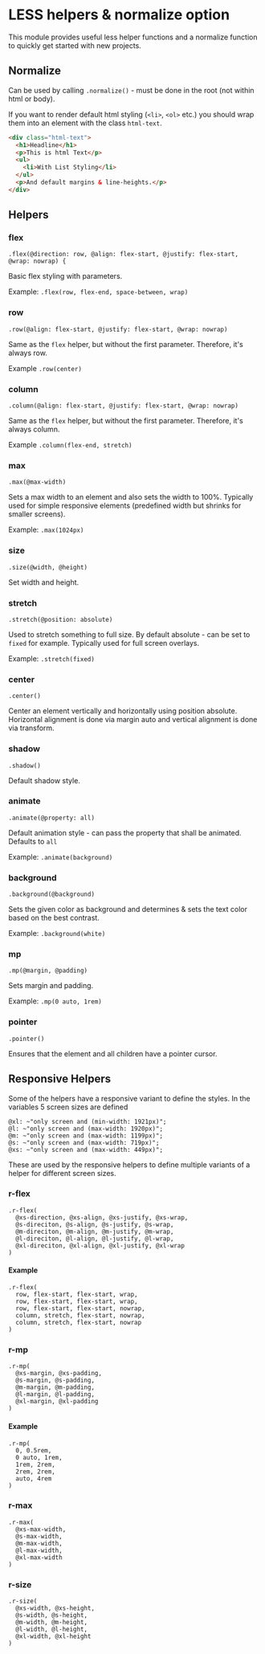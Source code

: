 # LESS helpers & normalize option

This module provides useful less helper functions and a normalize function to quickly get started with new projects.

## Normalize

Can be used by calling `.normalize()` - must be done in the root (not within html or body).

If you want to render default html styling (`<li>`, `<ol>` etc.) you should wrap them into an element with the class `html-text`.

```html
<div class="html-text">
  <h1>Headline</h1>
  <p>This is html Text</p>
  <ul>
    <li>With List Styling</li>
  </ul>
  <p>And default margins & line-heights.</p>
</div>
```

## Helpers

### flex

```less
.flex(@direction: row, @align: flex-start, @justify: flex-start, @wrap: nowrap) {
```

Basic flex styling with parameters.

Example: `.flex(row, flex-end, space-between, wrap)`

### row

```less
.row(@align: flex-start, @justify: flex-start, @wrap: nowrap)
```

Same as the `flex` helper, but without the first parameter. Therefore, it's always row. 

Example `.row(center)`

### column

```less
.column(@align: flex-start, @justify: flex-start, @wrap: nowrap)
```

Same as the `flex` helper, but without the first parameter. Therefore, it's always column. 

Example `.column(flex-end, stretch)`

### max

```less
.max(@max-width)
```

Sets a max width to an element and also sets the width to 100%. Typically used for simple responsive elements (predefined width but shrinks for smaller screens).

Example: `.max(1024px)`

### size

```less
.size(@width, @height)
```

Set width and height.

### stretch
```less
.stretch(@position: absolute)
```

Used to stretch something to full size. By default absolute - can be set to `fixed` for example. Typically used for full screen overlays.

Example: `.stretch(fixed)`

### center
```less
.center()
```

Center an element vertically and horizontally using position absolute. Horizontal alignment is done via margin auto and vertical alignment is done via transform.

### shadow
```less
.shadow()
```

Default shadow style.

### animate
```less
.animate(@property: all)
```

Default animation style - can pass the property that shall be animated. Defaults to `all`

Example: `.animate(background)`

### background
```less
.background(@background)
```

Sets the given color as background and determines & sets the text color based on the best contrast.

Example: `.background(white)`

### mp
```less
.mp(@margin, @padding)
```

Sets margin and padding.

Example: `.mp(0 auto, 1rem)`

### pointer
```less
.pointer()
```

Ensures that the element and all children have a pointer cursor.

## Responsive Helpers

Some of the helpers have a responsive variant to define the styles. In the variables 5 screen sizes are defined

```less
@xl: ~"only screen and (min-width: 1921px)";
@l: ~"only screen and (max-width: 1920px)";
@m: ~"only screen and (max-width: 1199px)";
@s: ~"only screen and (max-width: 719px)";
@xs: ~"only screen and (max-width: 449px)";
```

These are used by the responsive helpers to define multiple variants of a helper for different screen sizes.

### r-flex

```less
.r-flex(
  @xs-direction, @xs-align, @xs-justify, @xs-wrap,
  @s-direciton, @s-align, @s-justify, @s-wrap,
  @m-direciton, @m-align, @m-justify, @m-wrap,
  @l-direciton, @l-align, @l-justify, @l-wrap,
  @xl-direciton, @xl-align, @xl-justify, @xl-wrap
)
```

#### Example

```less
.r-flex(
  row, flex-start, flex-start, wrap,
  row, flex-start, flex-start, wrap,
  row, flex-start, flex-start, nowrap,
  column, stretch, flex-start, nowrap,
  column, stretch, flex-start, nowrap
)
```

### r-mp

```less
.r-mp(
  @xs-margin, @xs-padding,
  @s-margin, @s-padding,
  @m-margin, @m-padding,
  @l-margin, @l-padding,
  @xl-margin, @xl-padding
)
```

#### Example

```less
.r-mp(
  0, 0.5rem,
  0 auto, 1rem,
  1rem, 2rem,
  2rem, 2rem,
  auto, 4rem
)
```

### r-max

```less
.r-max(
  @xs-max-width,
  @s-max-width,
  @m-max-width,
  @l-max-width,
  @xl-max-width
)
```

### r-size

```less
.r-size(
  @xs-width, @xs-height,
  @s-width, @s-height,
  @m-width, @m-height,
  @l-width, @l-height,
  @xl-width, @xl-height
)
```
